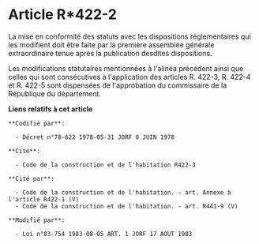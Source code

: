 # Article R*422-2

La mise en conformité des statuts avec les dispositions réglementaires qui les modifient doit être faite par la première
assemblée générale extraordinaire tenue après la publication desdites dispositions.

Les modifications statutaires mentionnées à l'alinéa précédent ainsi que celles qui sont consécutives à l'application des
articles R. 422-3, R. 422-4 et R. 422-5 sont dispensées de l'approbation du commissaire de la République du département.

**Liens relatifs à cet article**

	**Codifié par**:

	  - Décret n°78-622 1978-05-31 JORF 8 JUIN 1978

	**Cite**:

	  - Code de la construction et de l'habitation R422-3

	**Cité par**:

	  - Code de la construction et de l'habitation. - art. Annexe à l'article R422-1 (V)
	  - Code de la construction et de l'habitation. - art. R441-9 (V)

	**Modifié par**:

	  - Loi n°83-754 1983-08-05 ART. 1 JORF 17 AOUT 1983

